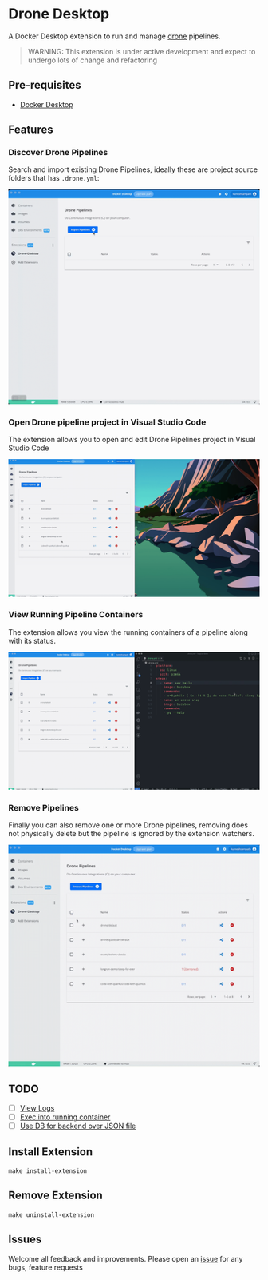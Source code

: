 # Drone Desktop

A Docker Desktop extension to run and manage [drone](https://drone.io) pipelines.

> WARNING: This extension is under active development and expect to undergo lots of change and refactoring

## Pre-requisites

- [Docker Desktop](https://www.docker.com/products/docker-desktop/)

## Features

### Discover Drone Pipelines

Search and import existing Drone Pipelines, ideally these are project source folders that has `.drone.yml`:

![Import Pipelines](./docs/images/drone_desktop_feature_import.gif)

### Open Drone pipeline project in Visual Studio Code

The extension allows you to open and edit Drone Pipelines project in Visual Studio Code

![Open in Visual Studio Code](./docs/images/drone_desktop_feature_open_in_vs_code.gif)

### View Running Pipeline Containers

The extension allows you view the running containers of a pipeline along with its status.

![View running Pipeline Containers](./docs/images/drone_desktop_feature_run_pipelines.gif)

### Remove Pipelines

Finally you can also remove one or more Drone pipelines, removing does not physically delete but the pipeline is ignored by the extension watchers.

![Remove Pipelines](./docs/images/drone_desktop_feature_remove_pipelines.gif)

## TODO

- [ ] [View Logs](https://github.com/kameshsampath/drone-desktop-docker-extension/issues/1)
- [ ] [Exec into running container](https://github.com/kameshsampath/drone-desktop-docker-extension/issues/2)
- [ ] [Use DB for backend over JSON file](https://github.com/kameshsampath/drone-desktop-docker-extension/issues/3)

## Install Extension

```shell
make install-extension
```

## Remove Extension

```shell
make uninstall-extension
```

## Issues

Welcome all feedback and improvements. Please open an [issue](https://github.com/kameshsampath/drone-desktop-docker-extension/issues) for any bugs, feature requests
